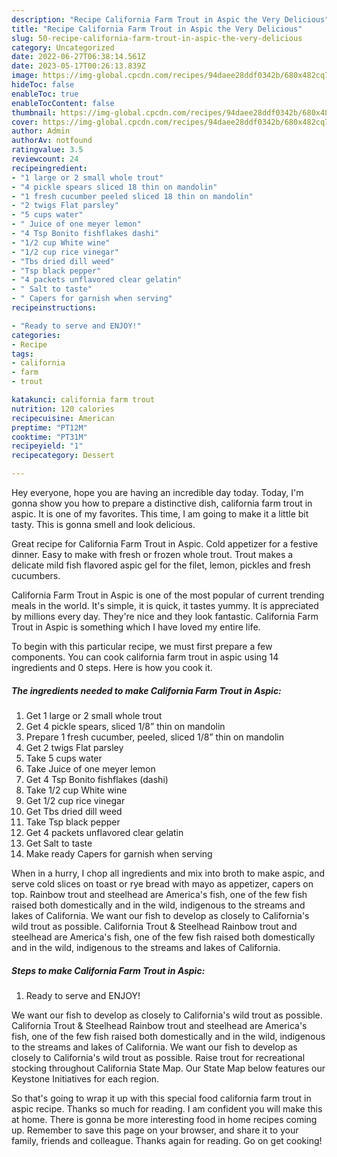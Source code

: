 ```yaml
---
description: "Recipe California Farm Trout in Aspic the Very Delicious"
title: "Recipe California Farm Trout in Aspic the Very Delicious"
slug: 50-recipe-california-farm-trout-in-aspic-the-very-delicious
category: Uncategorized
date: 2022-06-27T06:38:14.561Z
date: 2023-05-17T00:26:13.839Z
image: https://img-global.cpcdn.com/recipes/94daee28ddf0342b/680x482cq70/california-farm-trout-in-aspic-recipe-main-photo.jpg
hideToc: false
enableToc: true
enableTocContent: false
thumbnail: https://img-global.cpcdn.com/recipes/94daee28ddf0342b/680x482cq70/california-farm-trout-in-aspic-recipe-main-photo.jpg
cover: https://img-global.cpcdn.com/recipes/94daee28ddf0342b/680x482cq70/california-farm-trout-in-aspic-recipe-main-photo.jpg
author: Admin
authorAv: notfound
ratingvalue: 3.5
reviewcount: 24
recipeingredient:
- "1 large or 2 small whole trout"
- "4 pickle spears sliced 18 thin on mandolin"
- "1 fresh cucumber peeled sliced 18 thin on mandolin"
- "2 twigs Flat parsley"
- "5 cups water"
- " Juice of one meyer lemon"
- "4 Tsp Bonito fishflakes dashi"
- "1/2 cup White wine"
- "1/2 cup rice vinegar"
- "Tbs dried dill weed"
- "Tsp black pepper"
- "4 packets unflavored clear gelatin"
- " Salt to taste"
- " Capers for garnish when serving"
recipeinstructions:

- "Ready to serve and ENJOY!"
categories:
- Recipe
tags:
- california
- farm
- trout

katakunci: california farm trout 
nutrition: 120 calories
recipecuisine: American
preptime: "PT12M"
cooktime: "PT31M"
recipeyield: "1"
recipecategory: Dessert

---
```



Hey everyone, hope you are having an incredible day today. Today, I'm gonna show you how to prepare a distinctive dish, california farm trout in aspic. It is one of my favorites. This time, I am going to make it a little bit tasty. This is gonna smell and look delicious.

Great recipe for California Farm Trout in Aspic. Cold appetizer for a festive dinner. Easy to make with fresh or frozen whole trout. Trout makes a delicate mild fish flavored aspic gel for the filet, lemon, pickles and fresh cucumbers.

California Farm Trout in Aspic is one of the most popular of current trending meals in the world. It's simple, it is quick, it tastes yummy. It is appreciated by millions every day. They're nice and they look fantastic. California Farm Trout in Aspic is something which I have loved my entire life.


To begin with this particular recipe, we must first prepare a few components. You can cook california farm trout in aspic using 14 ingredients and 0 steps. Here is how you cook it.

<!--inarticleads1-->

##### The ingredients needed to make California Farm Trout in Aspic:

1. Get 1 large or 2 small whole trout
1. Get 4 pickle spears, sliced 1/8” thin on mandolin
1. Prepare 1 fresh cucumber, peeled, sliced 1/8” thin on mandolin
1. Get 2 twigs Flat parsley
1. Take 5 cups water
1. Take  Juice of one meyer lemon
1. Get 4 Tsp Bonito fishflakes (dashi)
1. Take 1/2 cup White wine
1. Get 1/2 cup rice vinegar
1. Get Tbs dried dill weed
1. Take Tsp black pepper
1. Get 4 packets unflavored clear gelatin
1. Get  Salt to taste
1. Make ready  Capers for garnish when serving


When in a hurry, I chop all ingredients and mix into broth to make aspic, and serve cold slices on toast or rye bread with mayo as appetizer, capers on top. Rainbow trout and steelhead are America&#39;s fish, one of the few fish raised both domestically and in the wild, indigenous to the streams and lakes of California. We want our fish to develop as closely to California&#39;s wild trout as possible. California Trout &amp; Steelhead Rainbow trout and steelhead are America&#39;s fish, one of the few fish raised both domestically and in the wild, indigenous to the streams and lakes of California. 

<!--inarticleads2-->

##### Steps to make California Farm Trout in Aspic:


1. Ready to serve and ENJOY!

We want our fish to develop as closely to California&#39;s wild trout as possible. California Trout &amp; Steelhead Rainbow trout and steelhead are America&#39;s fish, one of the few fish raised both domestically and in the wild, indigenous to the streams and lakes of California. We want our fish to develop as closely to California&#39;s wild trout as possible. Raise trout for recreational stocking throughout California State Map. Our State Map below features our Keystone Initiatives for each region. 

So that's going to wrap it up with this special food california farm trout in aspic recipe. Thanks so much for reading. I am confident you will make this at home. There is gonna be more interesting food in home recipes coming up. Remember to save this page on your browser, and share it to your family, friends and colleague. Thanks again for reading. Go on get cooking!
